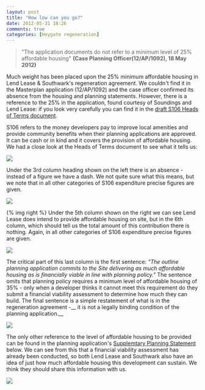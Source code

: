 ```yaml
---
layout: post
title: "How low can you go?"
date: 2012-05-31 18:26
comments: true
categories: [Heygate regeneration]
---
```

>"The application documents do not refer to a minimum level of 25% affordable housing" __(Case Planning Officer(12/AP/1092), 18 May 2012)__

Much weight has been placed upon the 25% minimum affordable housing in Lend Lease & Southwark's regeneration agreement. We couldn't find it in the Masterplan application (12/AP/1092) and the case officer confirmed its absence from the housing and planning statements. However, there is a reference to the 25% in the application, found courtesy of Soundings and Lend Lease: if you look very carefully you can find it in the [draft S106 Heads of Terms document](http://planningonline.southwark.gov.uk/DocsOnline/Documents/224053_1.pdf).

S106 refers to the money developers pay to improve local amenities and provide community benefits when their planning applications are approved. It can be cash or in kind and it covers the provision of affordable housing. We had a close look at the Heads of Terms document to see what it tells us: 

![](http://crappistmartin.github.io/images/S106.jpg)

Under the 3rd column heading shown on the left there is an absence - instead of a figure we have a dash. We not quite sure what this means, but we note that in all other categories of S106 expenditure precise figures are given.

![](http://crappistmartin.github.io/images/S1062.jpg)

{% img right  %} Under the 5th column shown on the right we can see Lend Lease does intend to provide affordable housing on site, but in the 6th column, which should tell us the total amount of this contribution there is nothing. Again, in all other categories of S106 expenditure precise figures are given.

![](http://crappistmartin.github.io/images/S1063.jpg)


The critical part of this last column is the first sentence: _"The outline planning application commits to the Site delivering as much affordable housing as is financially viable in line with planning policy."_ The sentence omits that planning policy requires a minimum level of affordable housing of 35% - only when a developer thinks it cannot meet this requirement do they submit a financial viability assessment to determine how much they can build. The final sentence is a simple restatement of what is in the regeneration agreement -__ it is not a legally binding condition of the planning application.__

![](http://crappistmartin.github.io/images/S1064.jpg)

The only other reference to the level of affordable housing to be provided can be found in the planning application's [Supplemtary Planning Statement](http://planningonline.southwark.gov.uk/DocsOnline/Documents/225206_1.pdf) below. We can see from this that a financial viability assessment has already been conducted, so both Lend Lease and Southwark also have an idea of just how much affordable housing this development can sustain. We think they should share this information with us.

![](http://crappistmartin.github.io/images/supplementaryplanning6.png)



